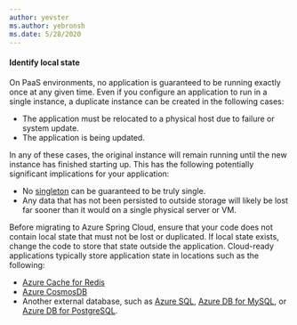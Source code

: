 ```yaml
---
author: yevster
ms.author: yebronsh
ms.date: 5/28/2020
---
```


#### Identify local state

On PaaS environments, no application is guaranteed to be running exactly once at any given time. Even if you configure an application to run in a single instance, a duplicate instance can be created in the following cases:

* The application must be relocated to a physical host due to failure or system update.
* The application is being updated.

In any of these cases, the original instance will remain running until the new instance has finished starting up. This has the following potentially significant implications for your application:

* No [singleton](https://en.wikipedia.org/wiki/Singleton_pattern) can be guaranteed to be truly single.
* Any data that has not been persisted to outside storage will likely be lost far sooner than it would on a single physical server or VM.

Before migrating to Azure Spring Cloud, ensure that your code does not contain local state that must not be lost or duplicated. If local state exists, change the code to store that state outside the application. Cloud-ready applications typically store application state in locations such as the following:

* [Azure Cache for Redis](/azure/azure-cache-for-redis/cache-java-get-started)
* [Azure CosmosDB](/azure/cosmos-db/create-sql-api-java)
* Another external database, such as [Azure SQL](/azure/azure-sql/azure-sql-iaas-vs-paas-what-is-overview), [Azure DB for MySQL](/azure/mysql/overview), or [Azure DB for PostgreSQL](/azure/postgresql/overview).
